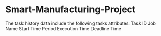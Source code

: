 # Smart-Manufacturing-Project
The task history data include the following tasks attributes:
Task ID
Job Name
Start Time
Period
Execution Time
Deadline Time
